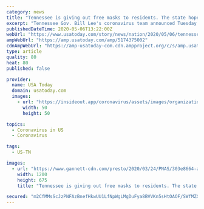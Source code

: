 ```yaml
---
category: news
title: "Tennessee is giving out free masks to residents. The state hopes it will increase testing."
excerpt: "Tennessee Gov. Bill Lee's coronavirus team announced Tuesday that 300,000 cloth face masks are being distributed to all 95 counties."
publishedDateTime: 2020-05-06T13:22:00Z
webUrl: "https://www.usatoday.com/story/news/nation/2020/05/06/tennessee-give-free-cloth-masks-residents-health-departments/5174375002/"
ampWebUrl: "https://amp.usatoday.com/amp/5174375002"
cdnAmpWebUrl: "https://amp-usatoday-com.cdn.ampproject.org/c/s/amp.usatoday.com/amp/5174375002"
type: article
quality: 80
heat: 80
published: false

provider:
  name: USA Today
  domain: usatoday.com
  images:
    - url: "https://insideout.app/coronavirus/assets/images/organizations/usatoday.com-50x50.jpg"
      width: 50
      height: 50

topics:
  - Coronavirus in US
  - Coronavirus

tags:
  - US-TN

images:
  - url: "https://www.gannett-cdn.com/presto/2020/03/24/PNAS/303e8664-ac4c-4103-9fd0-429c623df026-Masks-03.jpg?auto=webp&crop=2954,1662,x0,y1460&format=pjpg&width=1200"
    width: 1200
    height: 675
    title: "Tennessee is giving out free masks to residents. The state hopes it will increase testing."

secured: "m2CfMMsScJzPNFAzBnefHkwUU1LfNpWgLMgDuFya8BVVKn5sHtOAOF/SWfMZXZ7Y4G1spdN9VjA4UhdRU5n8xfymWUWKnr9Q9hQXEKCced7a/MLISxE/bgGrBbAMEgYH9mnpLE7c9ED5UFdFNmqKtmGWsscheTj+aNVcvY61buexy8e0+v7K8DWaLYz+PCaxSTd1mxhlWitdkQ1PnT5saaM1DBQvomDLdi9OQCdKbET7Nk2KH44Fjj5FiM/p+eQcMn5zFby7CDN2QS2qF92mjJvc2KAeo0tG2eZvVz7b24WYwMGBr9KzRNuM+sA2zzZfO/iVBVuWkeLch5SRz5cgbU/FbQ0JnwsPN/2os4Opm0GqXMGBA15H7qDTqv3WRHqj7fplwMMMhGme7JPjPDe5JWg5QJBS3tgvJmngSpDTOkSlPHai+fWl7LDARsvpWYyuSjeAVQF0wrG8gDbVR+Xy5os59adi7+VWoo6DEofzEIc=;RCM1KC35k+fzpFtAIZGWTg=="
---
```


